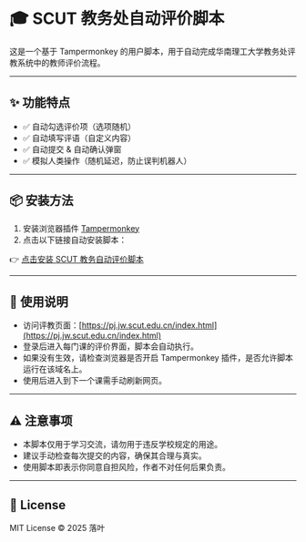 # 🎓 SCUT 教务处自动评价脚本

这是一个基于 Tampermonkey 的用户脚本，用于自动完成华南理工大学教务处评教系统中的教师评价流程。

---

## ✨ 功能特点

- ✅ 自动勾选评价项（选项随机）
- ✅ 自动填写评语（自定义内容）
- ✅ 自动提交 & 自动确认弹窗
- ✅ 模拟人类操作（随机延迟，防止误判机器人）

---

## 📦 安装方法

1. 安装浏览器插件 [Tampermonkey](https://www.tampermonkey.net/)
2. 点击以下链接自动安装脚本：

👉 [点击安装 SCUT 教务自动评价脚本]([https://raw.githubusercontent.com/your-username/scut-auto-eval/main/scut-auto-eval.user.js](https://github.com/yluo996686/SCUT-auto-eval/raw/refs/heads/main/SCUT-auto-eval.user.js))

---

## 📄 使用说明

- 访问评教页面：[https://pj.jw.scut.edu.cn/index.html](https://pj.jw.scut.edu.cn/index.html)
- 登录后进入每门课的评价界面，脚本会自动执行。
- 如果没有生效，请检查浏览器是否开启 Tampermonkey 插件，是否允许脚本运行在该域名上。
- 使用后进入到下一个课需手动刷新网页。
  
---

## ⚠️ 注意事项

- 本脚本仅用于学习交流，请勿用于违反学校规定的用途。
- 建议手动检查每次提交的内容，确保其合理与真实。
- 使用脚本即表示你同意自担风险，作者不对任何后果负责。

---

## 📜 License

MIT License © 2025 落叶

